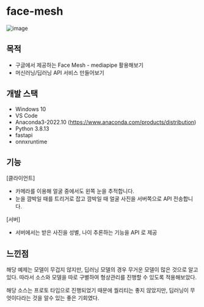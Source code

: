 # face-mesh

![image](https://user-images.githubusercontent.com/57317290/197903654-d48e03af-859f-4991-9e9f-8652c483f796.png)


## 목적
- 구글에서 제공하는 Face Mesh - mediapipe 활용해보기
- 머신러닝/딥러닝 API 서비스 만들어보기

## 개발 스택
- Windows 10
- VS Code
- Anaconda3-2022.10 (https://www.anaconda.com/products/distribution)
- Python 3.8.13
- fastapi
- onnxruntime

## 기능
[클라이언트]
- 카메라를 이용해 얼굴 중에서도 왼쪽 눈을 추적합니다.
- 눈을 깜박일 때를 트리거로 잡고 깜박일 때 얼굴 사진을 서버쪽으로 API 전송합니다.

[서버]
- 서버에서는 받은 사진을 성별, 나이 추론하는 기능을 API 로 제공


## 느낀점
해당 예제는 모델이 무겁지 않지만, 딥러닝 모델의 경우 무거운 모델이 많은 것으로 알고 있다.
따라서 소스와 모델을 따로 구별하여 형상관리를 진행할 수 있도록 적용해보았다.

해당 소스는 프로토 타입으로 진행되었기 때문에 퀄리티는 좋지 않았지만, 딥러닝이 무엇이다라는 것을
알수 있는 좋은 기회였다.
